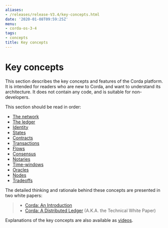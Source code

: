 ```yaml
---
aliases:
- /releases/release-V3.4/key-concepts.html
date: '2020-01-08T09:59:25Z'
menu:
- corda-os-3-4
tags:
- concepts
title: Key concepts
---
```




# Key concepts

This section describes the key concepts and features of the Corda platform. It is intended for readers who are new to
Corda, and want to understand its architecture. It does not contain any code, and is suitable for non-developers.

This section should be read in order:



* [The network](key-concepts-ecosystem.md)
* [The ledger](key-concepts-ledger.md)
* [Identity](key-concepts-identity.md)
* [States](key-concepts-states.md)
* [Contracts](key-concepts-contracts.md)
* [Transactions](key-concepts-transactions.md)
* [Flows](key-concepts-flows.md)
* [Consensus](key-concepts-consensus.md)
* [Notaries](key-concepts-notaries.md)
* [Time-windows](key-concepts-time-windows.md)
* [Oracles](key-concepts-oracles.md)
* [Nodes](key-concepts-node.md)
* [Tradeoffs](key-concepts-tradeoffs.md)



The detailed thinking and rationale behind these concepts are presented in two white papers:

> 
> 
> * [Corda: An Introduction](_static/corda-introductory-whitepaper.pdf)
> * [Corda: A Distributed Ledger](_static/corda-technical-whitepaper.pdf) (A.K.A. the Technical White Paper)


Explanations of the key concepts are also available as [videos](https://vimeo.com/album/4555732/).



